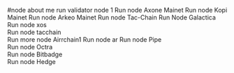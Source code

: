 #node about me
run validator node 1 
Run node Axone Mainet
Run node Kopi Mainet 
Run node Arkeo Mainet
Run node Tac-Chain
Run Node Galactica 
Run node xos   
Run node tacchain    
Run more node Airrchain1 
Run node ar 
Run node Pipe   
Run node Octra  
Run node Bitbadge  
Run node Hedge  
  
 
